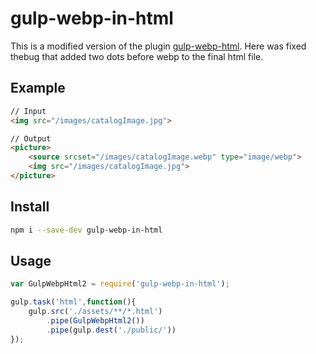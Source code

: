 # gulp-webp-in-html

This is a modified version of the plugin [gulp-webp-html](https://www.npmjs.com/package/gulp-webp-html). Here was fixed thebug that added two dots before webp to the final html file.

## Example
```html
// Input
<img src="/images/catalogImage.jpg">

// Output
<picture>
    <source srcset="/images/catalogImage.webp" type="image/webp">
    <img src="/images/catalogImage.jpg">
</picture>
```
## Install
```bash
npm i --save-dev gulp-webp-in-html
```
## Usage
```javascript
var GulpWebpHtml2 = require('gulp-webp-in-html');

gulp.task('html',function(){
    gulp.src('./assets/**/*.html')
        .pipe(GulpWebpHtml2())
        .pipe(gulp.dest('./public/'))
});
```
